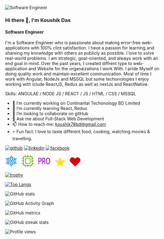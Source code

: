 ![Software Engineer](https://media-exp1.licdn.com/dms/image/C5603AQEdyvJ0NuNS-Q/profile-displayphoto-shrink_800_800/0/1651901225640?e=1667433600&v=beta&t=l-nLEI8JYmNNqEWFCqfKWY4zFQn3ojowLlKzv_bRhEE)

### Hi there 👋, I'm Koushik Das
#### Software Engineer


I'm a Software Engineer who is passionate about making error-free web-applications with 100% clint satisfaction. I have a passion for learning and shareing my knowledge with others as publicly as possible. I love to solve real-world problems. I am strategic, goal-oriented, and always work with an end goal in mind. Over the past years, I created diffrent type to web-application and Website for the organaizations I work With. I pride Myself on doing quality work and maintain excellent communication. Most of time I work with Angular, NodeJs and MSSQL but some techonologies I enjoy working with iclude ReactJS, Redux as well as nextJs and ReactNative.

Skills: ANGULAE / NODE JS  / REACT / JS / HTML / CSS / MSSQL

- 🔭 I’m currently working on Continantal Techonology BD Limited 
- 🌱 I’m currently learning React, Redux 
- 👯 I’m looking to collaborate on gitHub 
- 💬 Ask me about Full-Stack Web Development  
- 📫 How to reach me: koushik78bd@gmail.com 
- ⚡ Fun fact: I love to taste different food, cooking, watching movies & travelling.   


[<img src='https://cdn.jsdelivr.net/npm/simple-icons@3.0.1/icons/github.svg' alt='github' height='40'>](https://github.com/Koushik7880)  [<img src='https://cdn.jsdelivr.net/npm/simple-icons@3.0.1/icons/linkedin.svg' alt='linkedin' height='40'>](https://www.linkedin.com/in/koushik-das-270440104/)  [<img src='https://cdn.jsdelivr.net/npm/simple-icons@3.0.1/icons/facebook.svg' alt='facebook' height='40'>](https://www.facebook.com/koushik78bd)  

<a href='https://archiveprogram.github.com/'><img src='https://raw.githubusercontent.com/acervenky/animated-github-badges/master/assets/acbadge.gif' width='40' height='40'></a> <a href='https://docs.github.com/en/developers'><img src='https://raw.githubusercontent.com/acervenky/animated-github-badges/master/assets/devbadge.gif' width='40' height='40'></a> <a href='https://github.com/pricing'><img src='https://raw.githubusercontent.com/acervenky/animated-github-badges/master/assets/pro.gif' width='40' height='40'></a> <a href='https://stars.github.com/'><img src='https://raw.githubusercontent.com/acervenky/animated-github-badges/master/assets/starbadge.gif' width='35' height='35'></a> <a href='https://docs.github.com/en/github/supporting-the-open-source-community-with-github-sponsors'><img src='https://raw.githubusercontent.com/acervenky/animated-github-badges/master/assets/sponsorbadge.gif' width='35' height='35'></a> 

[![trophy](https://github-profile-trophy.vercel.app/?username=Koushik7880)](https://github.com/ryo-ma/github-profile-trophy)

[![Top Langs](https://github-readme-stats.vercel.app/api/top-langs/?username=Koushik7880)](https://github.com/anuraghazra/github-readme-stats)

![GitHub stats](https://github-readme-stats.vercel.app/api?username=Koushik7880&show_icons=true&count_private=true)  

![GitHub Activity Graph](https://activity-graph.herokuapp.com/graph?username=Koushik7880)  

![GitHub metrics](https://metrics.lecoq.io/Koushik7880)  

![GitHub streak stats](https://github-readme-streak-stats.herokuapp.com/?user=Koushik7880)  

![Profile views](https://gpvc.arturio.dev/Koushik7880)  
